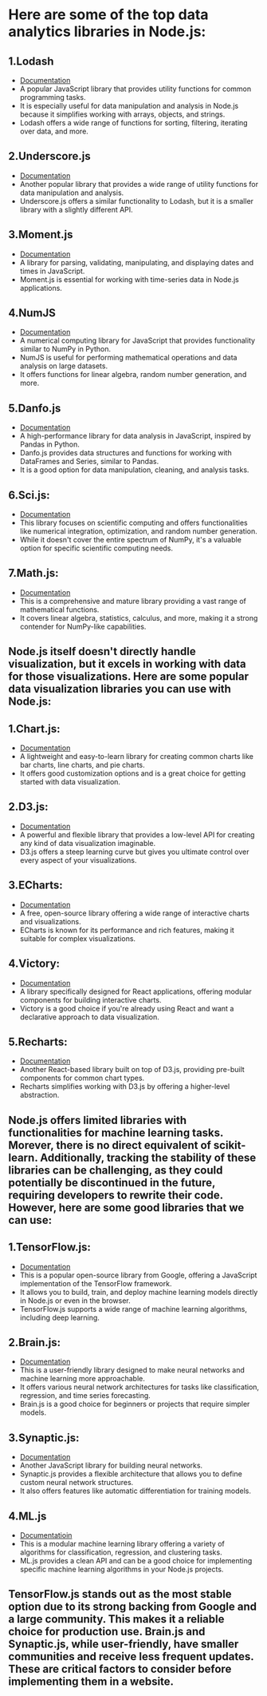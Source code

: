 # Here are some of the top data analytics libraries in Node.js:

## 1.Lodash

* [Documentation](https://lodash.com/)
* A popular JavaScript library that provides utility functions for common programming tasks.
* It is especially useful for data manipulation and analysis in Node.js because it simplifies working with arrays, objects, and strings.
* Lodash offers a wide range of functions for sorting, filtering, iterating over data, and more.

## 2.Underscore.js

* [Documentation](https://underscorejs.org/)
* Another popular library that provides a wide range of utility functions for data manipulation and analysis.
* Underscore.js offers a similar functionality to Lodash, but it is a smaller library with a slightly different API.

## 3.Moment.js

* [Documentation](https://momentjs.com/)
* A library for parsing, validating, manipulating, and displaying dates and times in JavaScript.
* Moment.js is essential for working with time-series data in Node.js applications.

## 4.NumJS

* [Documentation](https://www.npmjs.com/package/numjs)
* A numerical computing library for JavaScript that provides functionality similar to NumPy in Python.
* NumJS is useful for performing mathematical operations and data analysis on large datasets.
* It offers functions for linear algebra, random number generation, and more.

## 5.Danfo.js

* [Documentation](https://danfo.jsdata.org/)
* A high-performance library for data analysis in JavaScript, inspired by Pandas in Python.
* Danfo.js provides data structures and functions for working with DataFrames and Series, similar to Pandas.
* It is a good option for data manipulation, cleaning, and analysis tasks.

## 6.Sci.js:

* [Documentation](https://scijs.net/packages/)
* This library focuses on scientific computing and offers functionalities like numerical integration, optimization, and random number generation.
* While it doesn't cover the entire spectrum of NumPy, it's a valuable option for specific scientific computing needs.

## 7.Math.js:

* [Documentation](https://mathjs.org/)
* This is a comprehensive and mature library providing a vast range of mathematical functions.
* It covers linear algebra, statistics, calculus, and more, making it a strong contender for NumPy-like capabilities.


## Node.js itself doesn't directly handle visualization, but it excels in working with data for those visualizations. Here are some popular data visualization libraries you can use with Node.js:

## 1.Chart.js:

* [Documentation](https://www.chartjs.org/docs/latest/)
* A lightweight and easy-to-learn library for creating common charts like bar charts, line charts, and pie charts.
* It offers good customization options and is a great choice for getting started with data visualization.

## 2.D3.js:

* [Documentation](https://d3js.org/)
* A powerful and flexible library that provides a low-level API for creating any kind of data visualization imaginable.
* D3.js offers a steep learning curve but gives you ultimate control over every aspect of your visualizations.

## 3.ECharts:

* [Documentation](https://www.npmjs.com/package/echarts)
* A free, open-source library offering a wide range of interactive charts and visualizations.
* ECharts is known for its performance and rich features, making it suitable for complex visualizations.

## 4.Victory:

* [Documentation](https://www.npmjs.com/package/victory-chart)
* A library specifically designed for React applications, offering modular components for building interactive charts.
* Victory is a good choice if you're already using React and want a declarative approach to data visualization.

## 5.Recharts:

* [Documentation](https://recharts.org/en-US/)
* Another React-based library built on top of D3.js, providing pre-built components for common chart types.
* Recharts simplifies working with D3.js by offering a higher-level abstraction.

## Node.js offers limited libraries with functionalities for machine learning tasks. Morever, there is no direct equivalent of scikit-learn. Additionally, tracking the stability of these libraries can be challenging, as they could potentially be discontinued in the future, requiring developers to rewrite their code. However, here are some good libraries that we can use: 

## 1.TensorFlow.js:

* [Documentation](https://www.tensorflow.org/js)
* This is a popular open-source library from Google, offering a JavaScript implementation of the TensorFlow framework.
* It allows you to build, train, and deploy machine learning models directly in Node.js or even in the browser.
* TensorFlow.js supports a wide range of machine learning algorithms, including deep learning.

## 2.Brain.js:

* [Documentation](https://www.npmjs.com/package/brain.js?activeTab=readme)
* This is a user-friendly library designed to make neural networks and machine learning more approachable.
* It offers various neural network architectures for tasks like classification, regression, and time series forecasting.
* Brain.js is a good choice for beginners or projects that require simpler models.

## 3.Synaptic.js:

* [Documentation](https://www.npmjs.com/package/synaptic/v/0.1.0)
* Another JavaScript library for building neural networks.
* Synaptic.js provides a flexible architecture that allows you to define custom neural network structures.
* It also offers features like automatic differentiation for training models.

## 4.ML.js

* [Documentatioin](https://www.npmjs.com/package/ml)
* This is a modular machine learning library offering a variety of algorithms for classification, regression, and clustering tasks.
* ML.js provides a clean API and can be a good choice for implementing specific machine learning algorithms in your Node.js projects.

## TensorFlow.js stands out as the most stable option due to its strong backing from Google and a large community. This makes it a reliable choice for production use. Brain.js and Synaptic.js, while user-friendly, have smaller communities and receive less frequent updates. These are critical factors to consider before implementing them in a website.
